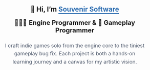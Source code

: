 <section style="text-align: center; padding: 2rem;">
  <h1>
    👋 Hi, I’m 
    <a 
      href="https://www.linkedin.com/in/souvenirsw/" 
      target="_blank" 
      rel="noopener noreferrer"
      style="color: #2b6cb0; text-decoration: none; border-bottom: 2px solid #2b6cb0;"
    >
      Souvenir Software
    </a>
  </h1>

  <p style="margin-top: 0.5rem; font-size: 1.25rem;">
    🧑🏻‍💻 <strong>Engine Programmer & 🐛 Gameplay Programmer</strong>
  </p>

  <p style="max-width: 600px; margin: 1.5rem auto; line-height: 1.6; font-size: 1rem; color: #4a5568;">
    I craft indie games solo from the engine core to the tiniest gameplay bug fix.  
    Each project is both a hands‑on learning journey and a canvas for my artistic vision.
  </p>
</section>
